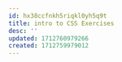 ```yaml
---
id: hx38ccfnkh5riqkl0yh5q9t
title: intro to CSS Exercises
desc: ''
updated: 1712760979266
created: 1712759979012
---
```


